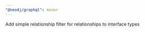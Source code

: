 ```yaml
---
"@neo4j/graphql": minor
---
```


Add simple relationship filter for relationships to interface types
